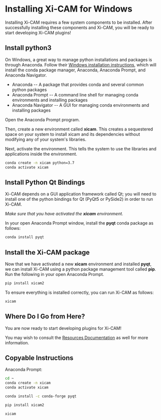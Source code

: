 # Installing Xi-CAM for Windows

Installing Xi-CAM requires a few system components to be installed.
After successfully installing these components and Xi-CAM,
you will be ready to start developing Xi-CAM plugins!

## Install python3

On Windows, a great way to manage python installations and packages is through Anaconda.
Follow their [Windows installation instructions](https://docs.anaconda.com/anaconda/install/windows/),
which will install the conda package manager, Anaconda, Anaconda Prompt, and Anaconda Navigator.

* Anaconda -- A package that provides conda and several common python packages
* Anaconda Prompt -- A command line shell for managing conda environments and installing packages
* Anaconda Navigator -- A GUI for managing conda environments and installing packages

Open the Anaconda Prompt program.

Then, create a new environment called **xicam**.
This creates a sequestered space on your system to install xicam and its dependencies
without modifying any of your system's libraries.

Next, activate the environment.
This tells the system to use the libraries and applications inside the environment.

```bash
conda create -n xicam python=3.7
conda activate xicam
```

## Install Python Qt Bindings

Xi-CAM depends on a GUI application framework called Qt;
you will need to install
one of the python bindings for Qt (PyQt5 or PySide2) in order to run Xi-CAM.

*Make sure that you have activated the **xicam** environment.*

In your open Anaconda Prompt window, install the **pyqt** conda package as follows:

```bash
conda install pyqt
```

## Install the Xi-CAM package

Now that we have activated a new **xicam** environment and installed **pyqt**,
we can install Xi-CAM using a python package management tool called **pip**.
Run the following in your open Anaconda Prompt.

```bash
pip install xicam2
```

To ensure everything is installed correctly, you can run Xi-CAM as follows:

```bash
xicam
```

## Where Do I Go from Here?

You are now ready to start developing plugins for Xi-CAM!

You may wish to consult the [Resources Documentation](resources.md) as well for more information.

## Copyable Instructions

Anaconda Prompt:

```bash
cd ~
conda create -n xicam
conda activate xicam

conda install -c conda-forge pyqt

pip install xicam2

xicam
```
